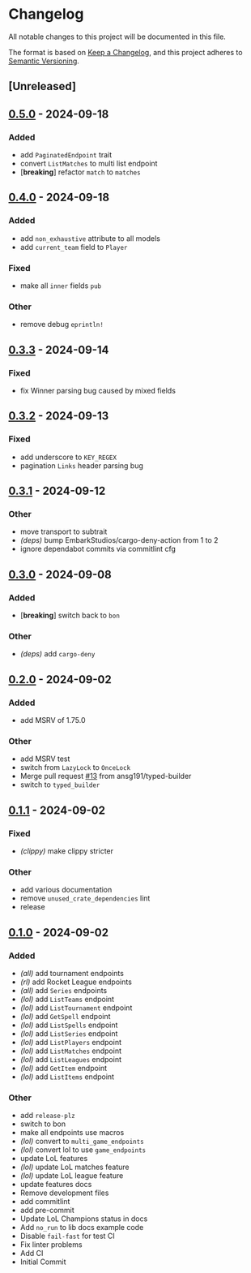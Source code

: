 # Changelog
All notable changes to this project will be documented in this file.

The format is based on [Keep a Changelog](https://keepachangelog.com/en/1.0.0/),
and this project adheres to [Semantic Versioning](https://semver.org/spec/v2.0.0.html).

## [Unreleased]

## [0.5.0](https://github.com/ansg191/pandascore/compare/v0.4.0...v0.5.0) - 2024-09-18

### Added

- add `PaginatedEndpoint` trait
- convert `ListMatches` to multi list endpoint
- [**breaking**] refactor `match` to `matches`

## [0.4.0](https://github.com/ansg191/pandascore/compare/v0.3.3...v0.4.0) - 2024-09-18

### Added

- add `non_exhaustive` attribute to all models
- add `current_team` field to `Player`

### Fixed

- make all `inner` fields `pub`

### Other

- remove debug `eprintln!`

## [0.3.3](https://github.com/ansg191/pandascore/compare/v0.3.2...v0.3.3) - 2024-09-14

### Fixed

- fix Winner parsing bug caused by mixed fields

## [0.3.2](https://github.com/ansg191/pandascore/compare/v0.3.1...v0.3.2) - 2024-09-13

### Fixed

- add underscore to `KEY_REGEX`
- pagination `Links` header parsing bug

## [0.3.1](https://github.com/ansg191/pandascore/compare/v0.3.0...v0.3.1) - 2024-09-12

### Other

- move transport to subtrait
- *(deps)* bump EmbarkStudios/cargo-deny-action from 1 to 2
- ignore dependabot commits via commitlint cfg

## [0.3.0](https://github.com/ansg191/pandascore/compare/v0.2.0...v0.3.0) - 2024-09-08

### Added

- [**breaking**] switch back to `bon`

### Other

- *(deps)* add `cargo-deny`

## [0.2.0](https://github.com/ansg191/pandascore/compare/v0.1.1...v0.2.0) - 2024-09-02

### Added
- add MSRV of 1.75.0

### Other
- add MSRV test
- switch from `LazyLock` to `OnceLock`
- Merge pull request [#13](https://github.com/ansg191/pandascore/pull/13) from ansg191/typed-builder
- switch to `typed_builder`

## [0.1.1](https://github.com/ansg191/pandascore/compare/v0.1.0...v0.1.1) - 2024-09-02

### Fixed
- *(clippy)* make clippy stricter

### Other
- add various documentation
- remove `unused_crate_dependencies` lint
- release

## [0.1.0](https://github.com/ansg191/pandascore/releases/tag/v0.1.0) - 2024-09-02

### Added
- *(all)* add tournament endpoints
- *(rl)* add Rocket League endpoints
- *(all)* add `Series` endpoints
- *(lol)* add `ListTeams` endpoint
- *(lol)* add `ListTournament` endpoint
- *(lol)* add `GetSpell` endpoint
- *(lol)* add `ListSpells` endpoint
- *(lol)* add `ListSeries` endpoint
- *(lol)* add `ListPlayers` endpoint
- *(lol)* add `ListMatches` endpoint
- *(lol)* add `ListLeagues` endpoint
- *(lol)* add `GetItem` endpoint
- *(lol)* add `ListItems` endpoint

### Other
- add `release-plz`
- switch to bon
- make all endpoints use macros
- *(lol)* convert to `multi_game_endpoints`
- *(lol)* convert lol to use `game_endpoints`
- update LoL features
- *(lol)* update LoL matches feature
- *(lol)* update LoL league feature
- update features docs
- Remove development files
- add commitlint
- add pre-commit
- Update LoL Champions status in docs
- Add `no_run` to lib docs example code
- Disable `fail-fast` for test CI
- Fix linter problems
- Add CI
- Initial Commit
